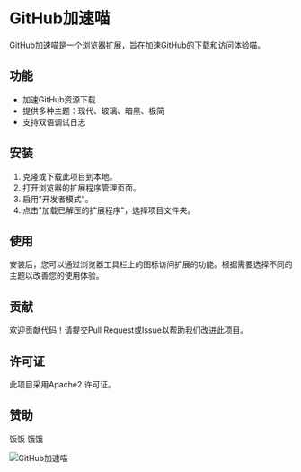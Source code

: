 # GitHub加速喵

GitHub加速喵是一个浏览器扩展，旨在加速GitHub的下载和访问体验喵。

## 功能

- 加速GitHub资源下载
- 提供多种主题：现代、玻璃、暗黑、极简
- 支持双语调试日志

## 安装

1. 克隆或下载此项目到本地。
2. 打开浏览器的扩展程序管理页面。
3. 启用"开发者模式"。
4. 点击"加载已解压的扩展程序"，选择项目文件夹。

## 使用

安装后，您可以通过浏览器工具栏上的图标访问扩展的功能。根据需要选择不同的主题以改善您的使用体验。

## 贡献

欢迎贡献代码！请提交Pull Request或Issue以帮助我们改进此项目。

## 许可证

此项目采用Apache2 许可证。

## 赞助
饭饭 饿饿

![GitHub加速喵](path/to/your/image.png)


